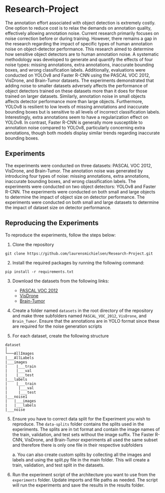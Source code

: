 # Research-Project
The annotation effort associated with object detection is extremely costly. One option to reduce cost is to relax the demands on annotation quality, effectively allowing annotation noise. Current research primarily focuses on noise correction before or during training. However, there remains a gap in the research regarding the impact of specific types of human annotation noise on object-detector performance. This research aimed to determine how sensitive object detectors are to human annotation noise. A systematic methodology was developed to generate and quantify the effects of four noise types: missing annotations, extra annotations, inaccurate bounding boxes, and wrong classification labels. Additionally, evaluations were conducted on YOLOv8 and Faster R-CNN using the PASCAL VOC 2012, VisDrone, and Brain-Tumor datasets. The experiments demonstrated that adding noise to smaller datasets adversely affects the performance of object detectors trained on these datasets more than it does for those trained on larger datasets. Similarly, annotation noise in small objects affects detector performance more than large objects. Furthermore, YOLOv8 is resilient to low levels of missing annotations and inaccurate bounding boxes but is sensitive to all levels of incorrect classification labels. Interestingly, extra annotations seem to have a regularization effect on YOLOv8. In contrast, Faster R-CNN is generally more susceptible to annotation noise compared to YOLOv8, particularly concerning extra annotations, though both models display similar trends regarding inaccurate bounding boxes.

## Experiments
The experiments were conducted on three datasets: PASCAL VOC 2012, VisDrone, and Brain-Tumor. The annotation noise was generated by introducing four types of noise: missing annotations, extra annotations, inaccurate bounding boxes, and wrong classification labels. The experiments were conducted on two object detectors: YOLOv8 and Faster R-CNN. The experiments were conducted on both small and large objects to determine the impact of object size on detector performance. The experiments were conducted on both small and large datasets to determine the impact of dataset size on detector performance.

## Reproducing the Experiments
To reproduce the experiments, follow the steps below:
1. Clone the repository
```
git clone https://github.com/laurensmichielsen/Research-Project.git
``` 
2. Install the required packages by running the following command:
```
pip install -r requirements.txt
```
3. Download the datasets from the following links:
    - [PASCAL VOC 2012](http://host.robots.ox.ac.uk/pascal/VOC/voc2012/)
    - [VisDrone](https://github.com/VisDrone/VisDrone-Dataset)
    - [Brain-Tumor](https://docs.ultralytics.com/datasets/detect/brain-tumor/)

3. Create a folder named `datasets` in the root directory of the repository and make three subfolders named `PASCAL_VOC_2012`, `VisDrone`, and `Brain_Tumor`. Ensure that the annotations are in YOLO format since these are required for the noise generation scripts

4. For each dataset, create the following structure
```
dataset
│
└───AllImages
|___AllLabels
|___images
|    |___train
|    |___val
|    |___test
|___labels
|    |___train
|     |___val
|     |___test
|___noise1
|   |___images
|   |___labels
|___noise
```
5. Ensure you have to correct data split for the Experiment you wish to reproduce. The `data-splits` folder contains the splits used in the experiments. The splits are in txt format and contain the image names of the train, validation, and test sets without the image suffix. The Faster R-CNN, VisDrone, and Brain-Tumor experiments all used the same subset and therefore there is only one file in their respective subfolders

    a. You can also create custom splits by collecting all the images and labels and using the split.py file in the main folder. This will create a train, validation, and test split in the datasets.

6. Run the experiment script of the architecture you want to use from the `experiments` folder. Update imports and file paths as needed. The script will run the experiments and save the results in the results folder.